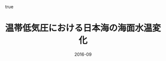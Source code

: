 ---
title: 温帯低気圧における日本海の海面水温変化
event: 2016年度気候システム研究集会
event_url:

location: Nagasaki University
address:
#  street: 450 Serra Mall
  city: Nagasaki
  region:
#  postcode: '94305'
  country: Japan

summary:
abstract: ""

# Talk start and end times.
#   End time can optionally be hidden by prefixing the line with `#`.
date: "2016-09"
#date_end: 
all_day: false

# Schedule page publish date (NOT talk date).
publishDate: "2020-06-16T00:00:00Z"

authors: [Ning Zhao, Shinsuke Iwasaki, Atsuhiko Isobe]
tags: [oral]

# Is this a featured talk? (true/false)
featured: false


#links:
#- icon: twitter
#  icon_pack: fab
#  name: Follow
#  url: https://twitter.com/georgecushen
url_code: ""
url_pdf: ""
url_slides: ""
url_video: ""


# Enable math on this page?
math: true
---